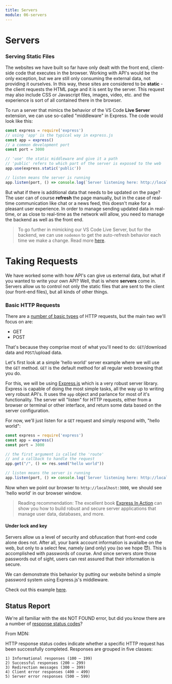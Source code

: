 ```yaml
---
title: Servers
module: 06-servers
---
```


# Servers

### Serving Static Files

The websites we have built so far have only dealt with the front end, client-side code that executes in the browser. Working with API's would be the only exception, but we are still only consuming the external data, not providing it ourselves. In this way, these sites are considered to be **static** - the client requests the HTML page and it is sent by the server. This request may also include CSS or Javascript files, images, video, etc. and the experience is sort of all contained there in the browser. 

To run a server that mimics the behavior of the VS Code **Live Server** extension, we can use so-called "middleware" in Express. The code would look like this:

```js
const express = require('express')
// using 'app' is the typical way in express.js
const app = express()
// a common development port
const port = 3000

// 'use' the static middleware and give it a path
// 'public' refers to which part of the server is exposed to the web
app.use(express.static('public'))

// listen means the server is running
app.listen(port, () => console.log(`Server listening here: http://localhost:${port}!`))
```

But what if there is additional data that needs to be updated on the page? The user can of course **refresh** the page manually, but in the case of real-time communication like chat or a news feed, this doesn't make for a pleasant user experience. In order to manage sending updated data in real-time, or as close to real-time as the network will allow, you need to manage the backend as well as the front end. 

>To go further in mimicking our VS Code Live Server, but for the backend, we can use `nodemon` to get the auto-refresh behavior each time we make a change. Read more [here](nodemon.md).

# Taking Requests

We have worked some with how API's can give us external data, but what if you wanted to write your own API? Well, that is where **servers** come in. Servers allow us to control not only the static files that are sent to the client (our front-end files), but all kinds of other things.

### Basic HTTP Requests

There are a [number of basic types](https://developer.mozilla.org/en-US/docs/Web/HTTP/Methods) of HTTP requests, but the main two we'll focus on are:

- GET
- POST

That's because they comprise most of what you'll need to do: `GET`/download data and `POST`/upload data. 

Let's first look at a simple 'hello world' server example where we will use the `GET` method. `GET` is the default method for all regular web browsing that you do. 

For this, we will be using [Express.js](https://expressjs.com/) which is a very robust server library. Express is capable of doing the most simple tasks, all the way up to writing very robust API's. It uses the `app` object and parlance for most of it's functionality. The server will "listen" for HTTP requests, either from a browser or terminal or other interface, and return some data based on the server configuration. 

For now, we'll just listen for a `GET` request and simply respond with, "hello world":
```js
const express = require('express')
const app = express()
const port = 3000

// the first argument is called the 'route'
// and a callback to handle the request
app.get("/", () => res.send("hello world"))

// listen means the server is running
app.listen(port, () => console.log(`Server listening here: http://localhost:${port}!`))
```

Now when we point our browser to `http://localhost:3000`, we should see 'hello world' in our browser window. 

> Reading recommendation: The excellent book [Express In Action](https://www.manning.com/books/express-in-action) can show you how to build robust and secure server applications that manage user data, databases, and more.

#### Under lock and key

Servers allow us a level of security and obfuscation that front-end code alone does not. After all, your bank account information is availalbe on the web, but only to a select few, namely (and only) you (so we hope 😈). This is accomplished with passwords of course. And since servers store those passwords out of sight, users can rest assured that their information is secure. 

We can demonstrate this behavior by putting our website behind a simple password system using Express.js's middleware.

Check out this example [here](express-password/app.js).

## Status Report

We're all familiar with the `404` NOT FOUND error, but did you know there are a number of [response status codes](https://developer.mozilla.org/en-US/docs/Web/HTTP/Status)?

From MDN:

 HTTP response status codes indicate whether a specific HTTP request has been successfully completed. Responses are grouped in five classes:

    1) Informational responses (100 – 199)
    2) Successful responses (200 – 299)
    3) Redirection messages (300 – 399)
    4) Client error responses (400 – 499)
    5) Server error responses (500 – 599)


``````




